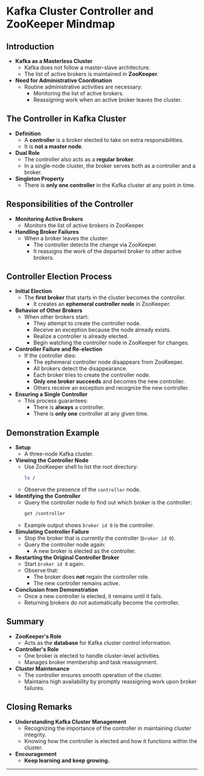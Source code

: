 # Kafka Cluster Controller and ZooKeeper Mindmap

## Introduction

- **Kafka as a Masterless Cluster**
  - Kafka does not follow a master-slave architecture.
  - The list of active brokers is maintained in **ZooKeeper**.
- **Need for Administrative Coordination**
  - Routine administrative activities are necessary:
    - Monitoring the list of active brokers.
    - Reassigning work when an active broker leaves the cluster.

## The Controller in Kafka Cluster

- **Definition**
  - A **controller** is a broker elected to take on extra responsibilities.
  - It is **not a master node**.
- **Dual Role**
  - The controller also acts as a **regular broker**.
  - In a single-node cluster, the broker serves both as a controller and a broker.
- **Singleton Property**
  - There is **only one controller** in the Kafka cluster at any point in time.

## Responsibilities of the Controller

- **Monitoring Active Brokers**
  - Monitors the list of active brokers in ZooKeeper.
- **Handling Broker Failures**
  - When a broker leaves the cluster:
    - The controller detects the change via ZooKeeper.
    - It reassigns the work of the departed broker to other active brokers.

## Controller Election Process

- **Initial Election**
  - The **first broker** that starts in the cluster becomes the controller.
    - It creates an **ephemeral controller node** in ZooKeeper.
- **Behavior of Other Brokers**
  - When other brokers start:
    - They attempt to create the controller node.
    - Receive an exception because the node already exists.
    - Realize a controller is already elected.
    - Begin watching the controller node in ZooKeeper for changes.
- **Controller Failure and Re-election**
  - If the controller dies:
    - The ephemeral controller node disappears from ZooKeeper.
    - All brokers detect the disappearance.
    - Each broker tries to create the controller node.
    - **Only one broker succeeds** and becomes the new controller.
    - Others receive an exception and recognize the new controller.
- **Ensuring a Single Controller**
  - This process guarantees:
    - There is **always** a controller.
    - There is **only one** controller at any given time.

## Demonstration Example

- **Setup**
  - A three-node Kafka cluster.
- **Viewing the Controller Node**
  - Use ZooKeeper shell to list the root directory:
    ```bash
    ls /
    ```
  - Observe the presence of the `controller` node.
- **Identifying the Controller**
  - Query the controller node to find out which broker is the controller:
    ```bash
    get /controller
    ```
  - Example output shows `broker id 0` is the controller.
- **Simulating Controller Failure**
  - Stop the broker that is currently the controller (`broker id 0`).
  - Query the controller node again:
    - A new broker is elected as the controller.
- **Restarting the Original Controller Broker**
  - Start `broker id 0` again.
  - Observe that:
    - The broker does **not** regain the controller role.
    - The new controller remains active.
- **Conclusion from Demonstration**
  - Once a new controller is elected, it remains until it fails.
  - Returning brokers do not automatically become the controller.

## Summary

- **ZooKeeper's Role**
  - Acts as the **database** for Kafka cluster control information.
- **Controller's Role**
  - One broker is elected to handle cluster-level activities.
  - Manages broker membership and task reassignment.
- **Cluster Maintenance**
  - The controller ensures smooth operation of the cluster.
  - Maintains high availability by promptly reassigning work upon broker failures.

## Closing Remarks

- **Understanding Kafka Cluster Management**
  - Recognizing the importance of the controller in maintaining cluster integrity.
  - Knowing how the controller is elected and how it functions within the cluster.
- **Encouragement**
  - **Keep learning and keep growing.**

---